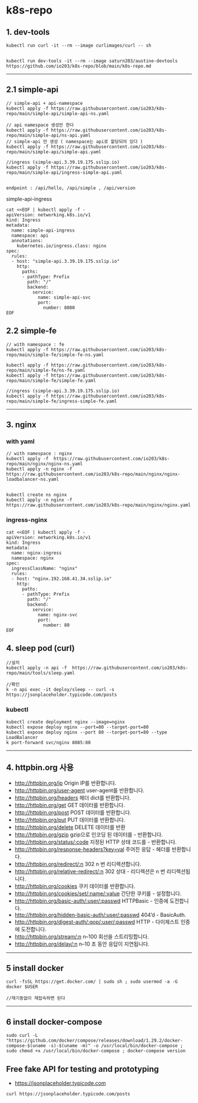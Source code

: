 
# k8s-repo


## 1. dev-tools
```
kubectl run curl -it --rm --image curlimages/curl -- sh


kubectl run dev-tools -it --rm --image saturn203/austine-devtools
https://github.com/io203/k8s-repo/blob/main/k8s-repo.md
```
---
## 2.1 simple-api
```
// simple-api + api-namespace 
kubectl apply -f https://raw.githubusercontent.com/io203/k8s-repo/main/simple-api/simple-api-ns.yaml

// api namespace 생성만 한다
kubectl apply -f https://raw.githubusercontent.com/io203/k8s-repo/main/simple-api/ns-api.yaml
// simple-api 만 생성 ( namespace는 api로 할당되어 있다 )
kubectl apply -f https://raw.githubusercontent.com/io203/k8s-repo/main/simple-api/simple-api.yaml

//ingress (simple-api.3.39.19.175.sslip.io)
kubectl apply -f https://raw.githubusercontent.com/io203/k8s-repo/main/simple-api/ingress-simple-api.yaml


endpoint : /api/hello, /api/simple , /api/version
```
simple-api-ingress
```
cat <<EOF | kubectl apply -f -
apiVersion: networking.k8s.io/v1
kind: Ingress
metadata:
  name: simple-api-ingress
  namespace: api
  annotations:
    kubernetes.io/ingress.class: nginx    
spec:
  rules:
  - host: "simple-api.3.39.19.175.sslip.io"
    http:
      paths:
      - pathType: Prefix
        path: "/"
        backend:
          service: 
            name: simple-api-svc
            port: 
              number: 8080
EOF

```

## 2.2 simple-fe
```
// with namespace : fe
kubectl apply -f https://raw.githubusercontent.com/io203/k8s-repo/main/simple-fe/simple-fe-ns.yaml

kubectl apply -f https://raw.githubusercontent.com/io203/k8s-repo/main/simple-fe/ns-fe.yaml
kubectl apply -f https://raw.githubusercontent.com/io203/k8s-repo/main/simple-fe/simple-fe.yaml

//ingress (simple-api.3.39.19.175.sslip.io)
kubectl apply -f https://raw.githubusercontent.com/io203/k8s-repo/main/simple-fe/ingress-simple-fe.yaml

```

---
## 3. nginx
### with yaml
```
// with namespace : nginx
kubectl apply -f  https://raw.githubusercontent.com/io203/k8s-repo/main/nginx/nginx-ns.yaml
kubectl apply -n nginx -f  https://raw.githubusercontent.com/io203/k8s-repo/main/nginx/nginx-loadbalancer-ns.yaml


kubectl create ns nginx
kubectl apply -n nginx -f  https://raw.githubusercontent.com/io203/k8s-repo/main/nginx/nginx.yaml

```
### ingress-nginx
```
cat <<EOF | kubectl apply -f - 
apiVersion: networking.k8s.io/v1
kind: Ingress
metadata:
  name: nginx-ingress
  namespace: nginx  
spec:
  ingressClassName: "nginx"
  rules:
  - host: "nginx.192.168.41.34.sslip.io"
    http:
      paths:
      - pathType: Prefix
        path: "/"
        backend:
          service: 
            name: nginx-svc
            port: 
              number: 80
EOF
```

## 4. sleep pod (curl)
```
//설치 
kubectl apply -n api -f  https://raw.githubusercontent.com/io203/k8s-repo/main/tools/sleep.yaml

//확인
k -n api exec -it deploy/sleep -- curl -s https://jsonplaceholder.typicode.com/posts

```

### kubectl 
```
kubectl create deployment nginx --image=nginx 
kubectl expose deploy nginx --port=80 --target-port=80 
kubectl expose deploy nginx --port 80 --target-port=80 --type LoadBalancer 
k port-forward svc/nginx 8085:80 

```
---
## 4. httpbin.org 사용
- http://httpbin.org/ip Origin IP를 반환합니다.
- http://httpbin.org/user-agent user-agent를 반환합니다.
- http://httpbin.org/headers 헤더 dict를 반환합니다.
- http://httpbin.org/get GET 데이터를 반환합니다.
- http://httpbin.org/post POST 데이터를 반환합니다.
- http://httpbin.org/put PUT 데이터를 반환합니다.
- http://httpbin.org/delete DELETE 데이터를 반환
- http://httpbin.org/gzip gzip으로 인코딩 된 데이터를 - 반환합니다.
- http://httpbin.org/status/:code 지정된 HTTP 상태 코드를 - 반환합니다.
- http://httpbin.org/response-headers?key=val 주어진 응답 - 헤더를 반환합니다.
- http://httpbin.org/redirect/:n 302 n 번 리디렉션합니다.
- http://httpbin.org/relative-redirect/:n 302 상대 - 리디렉션은 n 번 리디렉션됩니다.
- http://httpbin.org/cookies 쿠키 데이터를 반환합니다.
- http://httpbin.org/cookies/set/:name/:value 간단한 쿠키를 - 설정합니다.
- http://httpbin.org/basic-auth/:user/:passwd HTTPBasic - 인증에 도전합니다.
- http://httpbin.org/hidden-basic-auth/:user/:passwd 404’d - BasicAuth.
- http://httpbin.org/digest-auth/:qop/:user/:passwd HTTP - 다이제스트 인증에 도전합니다.
- http://httpbin.org/stream/:n n–100 회선을 스트리밍합니다.
- http://httpbin.org/delay/:n n–10 초 동안 응답이 지연됩니다.

---
## 5 install docker 
```
curl -fsSL https://get.docker.com/ | sudo sh ; sudo usermod -a -G docker $USER

//재기동없이 재접속하면 된다
```
---
## 6 install docker-compose 
```
sudo curl -L "https://github.com/docker/compose/releases/download/1.29.2/docker-compose-$(uname -s)-$(uname -m)" -o /usr/local/bin/docker-compose ; sudo chmod +x /usr/local/bin/docker-compose ; docker-compose version

```

## Free fake API for testing and prototyping
- https://jsonplaceholder.typicode.com
```
curl https://jsonplaceholder.typicode.com/posts
```
